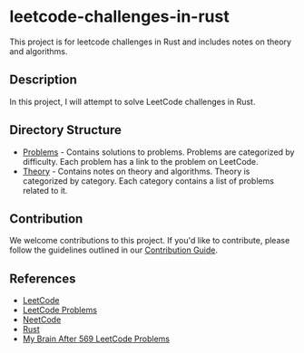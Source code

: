 # leetcode-challenges-in-rust

This project is for leetcode challenges in Rust and includes notes on theory and algorithms.

## Description

In this project, I will attempt to solve LeetCode challenges in Rust.

## Directory Structure

- [Problems](./src/readme.md) - Contains solutions to problems. Problems are categorized by difficulty. Each problem has a link to the problem on LeetCode.
- [Theory](./theory/readme.md) - Contains notes on theory and algorithms. Theory is categorized by category. Each category contains a list of problems related to it.

## Contribution

We welcome contributions to this project. If you'd like to contribute, please follow the guidelines outlined in our [Contribution Guide](./CONTRIBUTION.md).

## References

- [LeetCode](https://leetcode.com/)
- [LeetCode Problems](https://leetcode.com/problemset/all/)
- [NeetCode](https://neetcode.io/roadmap/)
- [Rust](https://www.rust-lang.org/)
- [My Brain After 569 LeetCode Problems](https://youtu.be/8wysIxzqgPI)
